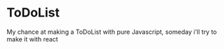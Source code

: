 # ToDoList

My chance at making a ToDoList with pure Javascript, someday i'll try to make it with react 
